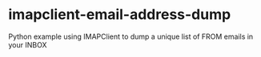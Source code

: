 # imapclient-email-address-dump
Python example using IMAPClient to dump a unique list of FROM emails in your INBOX
